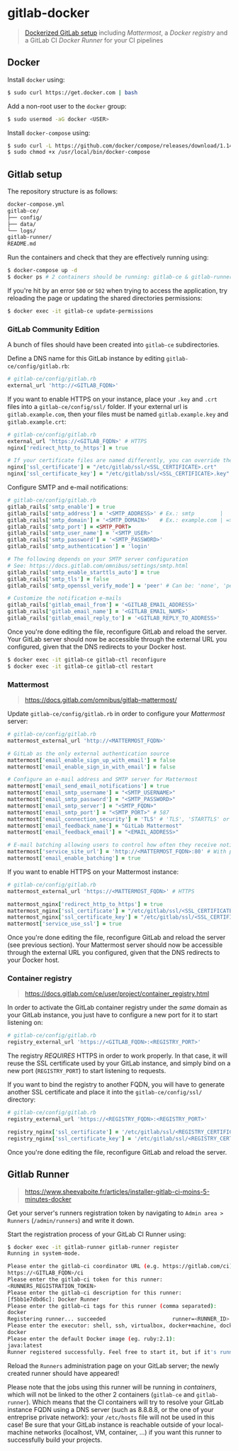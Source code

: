 # gitlab-docker
> [Dockerized GitLab setup](https://docs.gitlab.com/omnibus/docker/README.html) including *Mattermost*, a *Docker registry* and a GitLab CI *Docker Runner* for your CI pipelines

## Docker

Install `docker` using:

```bash
$ sudo curl https://get.docker.com | bash
```

Add a non-root user to the `docker` group:

```bash
$ sudo usermod -aG docker <USER>
```

Install `docker-compose` using:

```bash
$ sudo curl -L https://github.com/docker/compose/releases/download/1.14.0/docker-compose-`uname -s`-`uname -m` > /usr/local/bin/docker-compose
$ sudo chmod +x /usr/local/bin/docker-compose
```

## Gitlab setup

The repository structure is as follows:

```txt
docker-compose.yml
gitlab-ce/
├── config/
├── data/
└── logs/
gitlab-runner/
README.md
```

Run the containers and check that they are effectively running using:

```bash
$ docker-compose up -d
$ docker ps # 2 containers should be running: gitlab-ce & gitlab-runner
```

If you're hit by an error `500` or `502` when trying to access the application, try reloading the page or updating the shared directories permissions:

```bash
$ docker exec -it gitlab-ce update-permissions
```

### GitLab Community Edition

A bunch of files should have been created into `gitlab-ce` subdirectories.

Define a DNS name for this GitLab instance by editing `gitlab-ce/config/gitlab.rb`:

```ruby
# gitlab-ce/config/gitlab.rb
external_url 'http://<GITLAB_FQDN>'
```

If you want to enable HTTPS on your instance, place your `.key` and `.crt` files into a `gitlab-ce/config/ssl/` folder. If your external url is `gitlab.example.com`, then your files must be named `gitlab.example.key` and `gitlab.example.crt`:

```ruby
# gitlab-ce/config/gitlab.rb
external_url 'https://<GITLAB_FQDN>' # HTTPS
nginx['redirect_http_to_https'] = true

# If your certificate files are named differently, you can override their name here
nginx['ssl_certificate'] = "/etc/gitlab/ssl/<SSL_CERTIFICATE>.crt"
nginx['ssl_certificate_key'] = "/etc/gitlab/ssl/<SSL_CERTIFICATE>.key"
```

Configure SMTP and e-mail notifications:

```ruby
# gitlab-ce/config/gitlab.rb
gitlab_rails['smtp_enable'] = true
gitlab_rails['smtp_address'] = '<SMTP_ADDRESS>' # Ex.: smtp        |
gitlab_rails['smtp_domain'] = '<SMTP_DOMAIN>'   # Ex.: example.com | => smtp.example.com
gitlab_rails['smtp_port'] = <SMTP_PORT>
gitlab_rails['smtp_user_name'] = '<SMTP_USER>'
gitlab_rails['smtp_password'] = '<SMTP_PASSWORD>'
gitlab_rails['smtp_authentication'] = 'login'

# The following depends on your SMTP server configuration
# See: https://docs.gitlab.com/omnibus/settings/smtp.html
gitlab_rails['smtp_enable_starttls_auto'] = true
gitlab_rails['smtp_tls'] = false
gitlab_rails['smtp_openssl_verify_mode'] = 'peer' # Can be: 'none', 'peer', 'client_once', 'fail_if_no_peer_cert'

# Customize the notification e-mails
gitlab_rails['gitlab_email_from'] = '<GITLAB_EMAIL_ADDRESS>'
gitlab_rails['gitlab_email_name'] = '<GITLAB_EMAIL_NAME>'
gitlab_rails['gitlab_email_reply_to'] = '<GITLAB_REPLY_TO_ADDRESS>'
```

Once you're done editing the file, reconfigure GitLab and reload the server. Your GitLab server should now be accessible through the external URL you configured, given that the DNS redirects to your Docker host.

```bash
$ docker exec -it gitlab-ce gitlab-ctl reconfigure
$ docker exec -it gitlab-ce gitlab-ctl restart
```

### Mattermost
> https://docs.gitlab.com/omnibus/gitlab-mattermost/

Update `gitlab-ce/config/gitlab.rb` in order to configure your *Mattermost* server:

```ruby
# gitlab-ce/config/gitlab.rb
mattermost_external_url 'http://<MATTERMOST_FQDN>' 

# GitLab as the only external authentication source
mattermost['email_enable_sign_up_with_email'] = false
mattermost['email_enable_sign_in_with_email'] = false

# Configure an e-mail address and SMTP server for Mattermost
mattermost['email_send_email_notifications'] = true
mattermost['email_smtp_username'] = "<SMTP_USERNAME>"
mattermost['email_smtp_password'] = "<SMTP_PASSWORD>"
mattermost['email_smtp_server'] = "<SMTP_FQDN>"
mattermost['email_smtp_port'] = "<SMTP_PORT>" # 587
mattermost['email_connection_security'] = 'TLS' # 'TLS', 'STARTTLS' or nil
mattermost['email_feedback_name'] = "GitLab Mattermost"
mattermost['email_feedback_email'] = "<EMAIL_ADDRESS>"

# E-mail batching allowing users to control how often they receive notifications
mattermost['service_site_url'] = 'http://<MATTERMOST_FQDN>:80' # With protocol AND port
mattermost['email_enable_batching'] = true
```

If you want to enable HTTPS on your Mattermost instance:

```ruby
# gitlab-ce/config/gitlab.rb
mattermost_external_url 'https://<MATTERMOST_FQDN>' # HTTPS

mattermost_nginx['redirect_http_to_https'] = true
mattermost_nginx['ssl_certificate'] = "/etc/gitlab/ssl/<SSL_CERTIFICATE>.crt"
mattermost_nginx['ssl_certificate_key'] = "/etc/gitlab/ssl/<SSL_CERTIFICATE>.key"
mattermost['service_use_ssl'] = true
```

Once you're done editing the file, reconfigure GitLab and reload the server (see previous section). Your Mattermost server should now be accessible through the external URL you configured, given that the DNS redirects to your Docker host.

### Container registry
> https://docs.gitlab.com/ce/user/project/container_registry.html

In order to activate the GitLab container registry under the *same* domain as your GitLab instance, you just have to configure a new port for it to start listening on:

```ruby
# gitlab-ce/config/gitlab.rb
registry_external_url 'https://<GITLAB_FQDN>:<REGISTRY_PORT>'
```

The registry *REQUIRES* HTTPS in order to work properly. In that case, it will reuse the SSL certificate used by your GitLab instance, and simply bind on a new port (`REGISTRY_PORT`) to start listening to requests.

If you want to bind the registry to another FQDN, you will have to generate another SSL certificate and place it into the `gitlab-ce/config/ssl/` directory:

```ruby
# gitlab-ce/config/gitlab.rb
registry_external_url 'https://<REGISTRY_FQDN>:<REGISTRY_PORT>'

registry_nginx['ssl_certificate'] = '/etc/gitlab/ssl/<REGISTRY_CERTIFICATE>.pem'
registry_nginx['ssl_certificate_key'] = '/etc/gitlab/ssl/<REGISTRY_CERTIFICATE>.key'
```

Once you're done editing the file, reconfigure GitLab and reload the server.

## Gitlab Runner
> https://www.sheevaboite.fr/articles/installer-gitlab-ci-moins-5-minutes-docker

Get your server's runners registration token by navigating to `Admin area > Runners` (`/admin/runners`) and write it down.

Start the registration process of your GitLab CI Runner using:

```bash
$ docker exec -it gitlab-runner gitlab-runner register
Running in system-mode.

Please enter the gitlab-ci coordinator URL (e.g. https://gitlab.com/ci):
https://<GITLAB_FQDN>/ci
Please enter the gitlab-ci token for this runner:
<RUNNERS_REGISTRATION_TOKEN>
Please enter the gitlab-ci description for this runner:
[f5bb1e7dbd6c]: Docker Runner
Please enter the gitlab-ci tags for this runner (comma separated):
docker
Registering runner... succeeded                     runner=<RUNNER_ID>
Please enter the executor: shell, ssh, virtualbox, docker+machine, docker-ssh+machine, docker, docker-ssh, parallels:
docker
Please enter the default Docker image (eg. ruby:2.1):
java:latest
Runner registered successfully. Feel free to start it, but if it's running already the config should be automatically reloaded!
```

Reload the `Runners` administration page on your GitLab server; the newly created runner should have appeared!

Please note that the jobs using this runner will be running in *containers*, which will not be linked to the other 2 containers (`gitlab-ce` and `gitlab-runner`). Which means that the CI containers will try to resolve your GitLab instance FQDN using a DNS server (such as 8.8.8.8, or the one of your entreprise private network): your `/etc/hosts` file will not be used in this case! Be sure that your GitLab instance is reachable outside of your local-machine networks (localhost, VM, container, ...) if you want this runner to successfully build your projects.